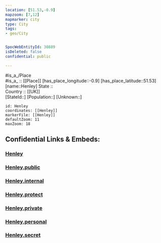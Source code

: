 ```yaml
---
location: [51.53,-0.9] 
mapzoom: [7,12] 
mapmarker: city 
type: City
tags:
- geo/City


SpocWebEntityId: 30889
isDeleted: false
confidential: public

---
```

#is_a_/Place  
#is_a_ :: [[Place]] 
[has_place_longitude::-0.9] 
[has_place_latitude::51.53] 
[name::Henley] 
State ::  
Country :: [[UK]]  
[StateId::] 
[Population::] 
[Unknown::] 


```leaflet
id: Henley
coordinates: [[Henley]] 
markerFile: [[Henley]] 
defaultZoom: 11 
maxZoom: 18
```


## Confidential Links & Embeds: 

### [Henley](/_Standards/Earth/Continent/Europe/Europe~North/UK/England/Regions~England/South_East_England/Oxfordshire/cities~Oxfordshire/Oxfordshire~South/cities~SouthOxfordshire/Henley.md) 

### [Henley.public](/_public/Earth/Continent/Europe/Europe~North/UK/England/Regions~England/South_East_England/Oxfordshire/cities~Oxfordshire/Oxfordshire~South/cities~SouthOxfordshire/Henley.public.md) 

### [Henley.internal](/_internal/Earth/Continent/Europe/Europe~North/UK/England/Regions~England/South_East_England/Oxfordshire/cities~Oxfordshire/Oxfordshire~South/cities~SouthOxfordshire/Henley.internal.md) 

### [Henley.protect](/_protect/Earth/Continent/Europe/Europe~North/UK/England/Regions~England/South_East_England/Oxfordshire/cities~Oxfordshire/Oxfordshire~South/cities~SouthOxfordshire/Henley.protect.md) 

### [Henley.private](/_private/Earth/Continent/Europe/Europe~North/UK/England/Regions~England/South_East_England/Oxfordshire/cities~Oxfordshire/Oxfordshire~South/cities~SouthOxfordshire/Henley.private.md) 

### [Henley.personal](/_personal/Earth/Continent/Europe/Europe~North/UK/England/Regions~England/South_East_England/Oxfordshire/cities~Oxfordshire/Oxfordshire~South/cities~SouthOxfordshire/Henley.personal.md) 

### [Henley.secret](/_secret/Earth/Continent/Europe/Europe~North/UK/England/Regions~England/South_East_England/Oxfordshire/cities~Oxfordshire/Oxfordshire~South/cities~SouthOxfordshire/Henley.secret.md)

